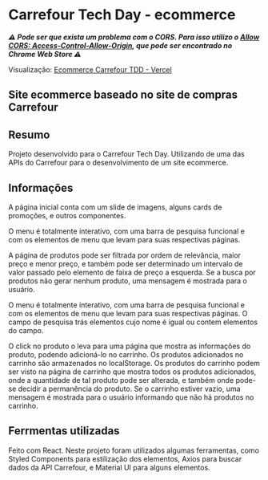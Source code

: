# Carrefour Tech Day - ecommerce
***⚠️ Pode ser que exista um problema com o CORS. Para isso utilizo o [Allow CORS: Access-Control-Allow-Origin](https://chrome.google.com/webstore/detail/allow-cors-access-control/lhobafahddgcelffkeicbaginigeejlf?hl=pt-br), que pode ser encontrado no Chrome Web Store ⚠️***

Visualização: [Ecommerce Carrefour TDD - Vercel](https://ecommerce-carrefour-tech-day-dio.vercel.app/)

## Site ecommerce baseado no site de compras Carrefour

## Resumo
Projeto desenvolvido para o Carrefour Tech Day.
Utilizando de uma das APIs do Carrefour para o desenvolvimento de um site ecommerce.

## Informações
A página inicial conta com um slide de imagens, alguns cards de promoções, e outros componentes.

O menu é totalmente interativo, com uma barra de pesquisa funcional e com os elementos de menu que levam para suas respectivas páginas.

A página de produtos pode ser filtrada por ordem de relevância, maior preço e menor preço, e também pode ser determinado um intervalo de valor passado pelo elemento de faixa de preço a esquerda. Se a busca por produtos não gerar nenhum produto, uma mensagem é mostrada para o usuário.

O menu é totalmente interativo, com uma barra de pesquisa funcional e com os elementos de menu que levam para suas respectivas páginas. O campo de pesquisa trás elementos cujo nome é igual ou contem elementos do campo.

O click no produto o leva para uma página que mostra as informações do produto, podendo adicioná-lo no carrinho. Os produtos adicionados no carrinho são armazenados no localStorage.
Os produtos do carrinho podem ser visto na página de carrinho que mostra todos os produtos adicionados, onde a quantidade de tal produto pode ser alterada, e também onde pode-se decidir a permanência do produto. Se o carrinho estiver vazio, uma mensagem é mostrada para o usuário informando que não há produtos no carrinho.

## Ferrmentas utilizadas
Feito com React. Neste projeto foram utilizados algumas ferramentas, como Styled Components para estilização dos elementos, Axios para buscar dados da API Carrefour, e Material UI para alguns elementos.
